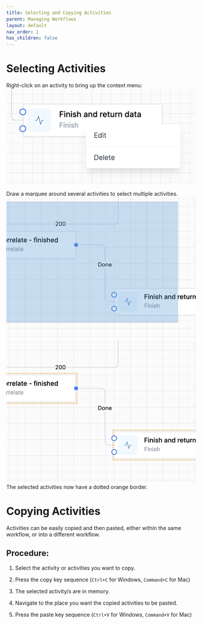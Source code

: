 ```yaml
---
title: Selecting and Copying Activities
parent: Managing Workflows
layout: default
nav_order: 1
has_children: false
---
```


# Selecting Activities

Right-click on an activity to bring up the context menu:
![alt text](image.png)

Draw a marquee around several activities to select multiple activities.  
![alt text](image-1.png)
![alt text](image-2.png)
The selected activities now have a dotted orange border.

# Copying Activities

Activities can be easily copied and then pasted, either within the same workflow, or into a different workflow.

## Procedure:  

1. Select the activity or activities you want to copy.  

1. Press the copy key sequence (`Ctrl+C` for Windows, `Command+C` for Mac)

1. The selected activity/s are in memory.

1. Navigate to the place you want the copied activities to be pasted.  

1. Press the paste key sequence (`Ctrl+V` for Windows, `Command+V` for Mac)

